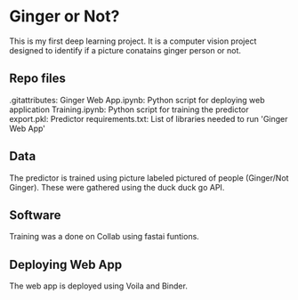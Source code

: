 # Ginger or Not?
 This is my first deep learning project. It is a computer vision project designed to identify if a picture conatains ginger person or not.
 
 ## Repo files
 .gitattributes: 
 Ginger Web App.ipynb: Python script for deploying web application
Training.ipynb: Python script for training the predictor
export.pkl: Predictor
requirements.txt: List of libraries needed to run 'Ginger Web App'

 ## Data 
 The predictor is trained using picture labeled pictured of people (Ginger/Not Ginger). These were gathered using the duck duck go API.
 
 ## Software
Training was a done on Collab using fastai funtions.

## Deploying Web App
The web app is deployed using Voila and Binder.
